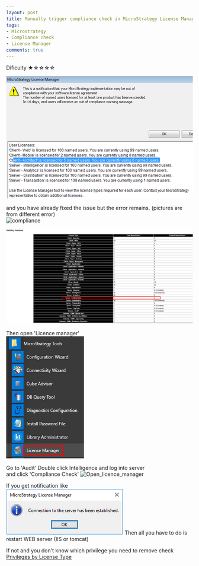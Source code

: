 ```yaml
---
layout: post
title: Manually trigger compliance check in MicroStrategy License Manager
tags:
- Microstrategy
- Compliance check
- License Manager
comments: true
---
```

Dificulty ★☆☆☆☆

![License_manager1](/img/20210620_0007/License_manager1.png)

and you have already fixed the issue but the error remains. (pictures are from different error) <br />
![compliance](/img/20210620_0007/compliance_hidden.png)

![compliance1](/img/20210620_0007/compliance1.png)

Then open 'Licence manager' <br />
![Open_licence_manager](/img/20210620_0007/Open_licence_manager.png)

Go to 'Audit' <by /> 
Double click Intelligence and log into server <br /> 
and click 'Compliance Check' <be />
![Open_licence_manager](/img/20210620_0007/Compliance_Check_hiden.png)

If you get notification like <br />
![Open_licence_manager](/img/20210620_0007/Licence_correct.png)
Then all you have to do is restart WEB server (IIS or tomcat) <br />

If not and you don't know which privilege you need to remove check <br />
[Privileges by License Type](https://www2.microstrategy.com/producthelp/current/Workstation/WebHelp/Lang_1033/Content/privileges_by_license_type.htm)
